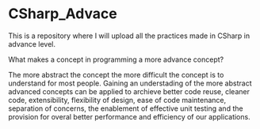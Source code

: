 # CSharp_Advace
This is a repository where I will upload all the practices made in CSharp in advance level. 

What makes a concept in programming a more advance concept? 

The more abstract the concept the more difficult the concept is to understand for most people. Gaining an understading of the more abstract advanced concepts can be applied to archieve better code reuse, cleaner code, extensibility, flexibility of design, ease of code maintenance, separation of concerns, the enablement of effective unit testing and the provision for overal better performance and efficiency of our applications.